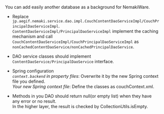 You can add easily another database as a background for NemakiWare.

* Replace `jp.aegif.nemaki.service.dao.impl.CouchContentDaoServiceImpl/CouchPrincipalDaoServiceImpl`.  
`ContentDaoServiceImpl/PrincipalDaoServiceImpl` implement the caching mechanism and call `CouchContentDaoServiceImpl/CouchPrincipalDaoServiceImpl` as `nonCachedContentDaoService/nonCachedPrincipalDaoService`.

* DAO service classes should implement `ContentDaoService/PrincipalDaoService` interface.

*  Spring configuration  
_`context.backend` in property files_: Overwrite it by the new Spring context file you defined.  
_Your new Spring context file_: Define the classes as couchContext.xml. 

* Methods in you DAO should return null(or empty list) when they have any error or no result.  
In the higher layer, the result is checked by CollectionUtils.isEmpty.